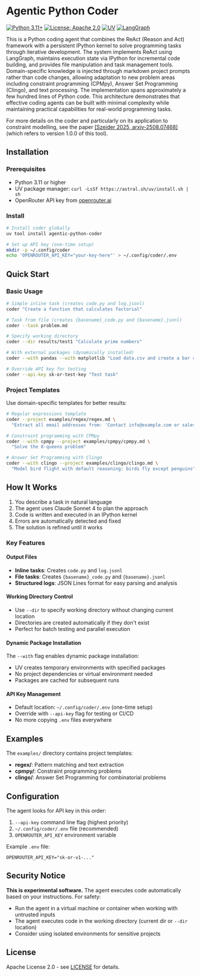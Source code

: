 # Agentic Python Coder

[![Python 3.11+](https://img.shields.io/badge/python-3.11+-blue.svg)](https://www.python.org/downloads/)
[![License: Apache 2.0](https://img.shields.io/badge/License-Apache%202.0-blue.svg)](https://opensource.org/licenses/Apache-2.0)
[![UV](https://img.shields.io/badge/Packaged%20with-UV-purple)](https://github.com/astral-sh/uv)
[![LangGraph](https://img.shields.io/badge/Built%20with-LangGraph-green)](https://github.com/langchain-ai/langgraph)

This is a Python coding agent that combines the ReAct (Reason and Act) framework with a persistent IPython kernel to solve programming tasks through iterative development. The system implements ReAct using LangGraph, maintains execution state via IPython for incremental code building, and provides file manipulation and task management tools. Domain-specific knowledge is injected through markdown project prompts rather than code changes, allowing adaptation to new problem areas including constraint programming (CPMpy), Answer Set Programming (Clingo), and text processing. The implementation spans approximately a few hundred lines of Python code. This architecture demonstrates that effective coding agents can be built with minimal complexity while maintaining practical capabilities for real-world programming tasks. 

For more details on the coder and particularly on its application to constraint modelling, see the paper [[Szeider 2025, arxiv-2508.07468]](https://arxiv.org/abs/2508.07468) (which refers to version 1.0.0 of this tool).

## Installation

### Prerequisites

- Python 3.11 or higher
- UV package manager: `curl -LsSf https://astral.sh/uv/install.sh | sh`
- OpenRouter API key from [openrouter.ai](https://openrouter.ai)

### Install

```bash
# Install coder globally
uv tool install agentic-python-coder

# Set up API key (one-time setup)
mkdir -p ~/.config/coder
echo 'OPENROUTER_API_KEY="your-key-here"' > ~/.config/coder/.env
```

## Quick Start

### Basic Usage

```bash
# Simple inline task (creates code.py and log.jsonl)
coder "Create a function that calculates factorial"

# Task from file (creates {basename}_code.py and {basename}.jsonl)
coder --task problem.md

# Specify working directory
coder --dir results/test1 "Calculate prime numbers"

# With external packages (dynamically installed)
coder --with pandas --with matplotlib "Load data.csv and create a bar chart"

# Override API key for testing
coder --api-key sk-or-test-key "Test task"
```

### Project Templates

Use domain-specific templates for better results:

```bash
# Regular expressions template
coder --project examples/regex/regex.md \
  "Extract all email addresses from: 'Contact info@example.com or sales@test.org'"

# Constraint programming with CPMpy
coder --with cpmpy --project examples/cpmpy/cpmpy.md \
  "Solve the 8-queens problem"

# Answer Set Programming with Clingo
coder --with clingo --project examples/clingo/clingo.md \
  "Model bird flight with default reasoning: birds fly except penguins"
```


## How It Works

1. You describe a task in natural language
2. The agent uses Claude Sonnet 4 to plan the approach
3. Code is written and executed in an IPython kernel
4. Errors are automatically detected and fixed
5. The solution is refined until it works

### Key Features

#### Output Files
- **Inline tasks**: Creates `code.py` and `log.jsonl`
- **File tasks**: Creates `{basename}_code.py` and `{basename}.jsonl`
- **Structured logs**: JSON Lines format for easy parsing and analysis

#### Working Directory Control
- Use `--dir` to specify working directory without changing current location
- Directories are created automatically if they don't exist
- Perfect for batch testing and parallel execution

#### Dynamic Package Installation
The `--with` flag enables dynamic package installation:
- UV creates temporary environments with specified packages
- No project dependencies or virtual environment needed
- Packages are cached for subsequent runs

#### API Key Management
- Default location: `~/.config/coder/.env` (one-time setup)
- Override with `--api-key` flag for testing or CI/CD
- No more copying `.env` files everywhere

## Examples

The `examples/` directory contains project templates:

- **regex/**: Pattern matching and text extraction
- **cpmpy/**: Constraint programming problems
- **clingo/**: Answer Set Programming for combinatorial problems

## Configuration

The agent looks for API key in this order:
1. `--api-key` command line flag (highest priority)
2. `~/.config/coder/.env` file (recommended)
3. `OPENROUTER_API_KEY` environment variable

Example `.env` file:
```
OPENROUTER_API_KEY="sk-or-v1-..."
```


## Security Notice

**This is experimental software.** The agent executes code automatically based on your instructions. For safety:
- Run the agent in a virtual machine or container when working with untrusted inputs
- The agent executes code in the working directory (current dir or `--dir` location)
- Consider using isolated environments for sensitive projects

## License

Apache License 2.0 - see [LICENSE](LICENSE) for details.